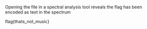 Opening the file in a spectral analysis tool reveals the flag has been encoded as text in the spectrum

flag{thats_not_music}
